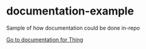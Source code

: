 # documentation-example
Sample of how documentation could be done in-repo

[Go to documentation for Thing](docs/thing.md)

